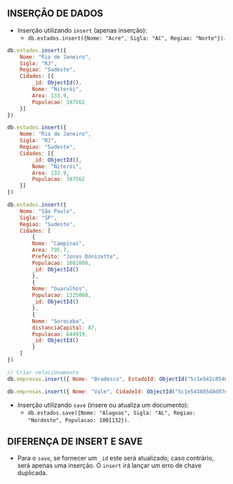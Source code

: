 ## INSERÇÃO DE DADOS
*   Inserção utilizando `insert` (apenas inserção):
    *   `db.estados.insert({Nome: "Acre", Sigla: "AC", Regiao: "Norte"})`.
```javascript
db.estados.insert({
    Nome: "Rio de Janeiro",
    Sigla: "RJ",
    Regiao: "Sudeste",
    Cidades: [{
        _id: ObjectId(),
        Nome: "Niterói",
        Area: 133.9,
        Populacao: 387562
    }]
})
```

```javascript
db.estados.insert({
    Nome: "Rio de Janeiro",
    Sigla: "RJ",
    Regiao: "Sudeste",
    Cidades: [{
        _id: ObjectId(),
        Nome: "Niterói",
        Area: 133.9,
        Populacao: 387562
    }]
})
```

```javascript
db.estados.insert({
    Nome: "São Paulo",
    Sigla: "SP",
    Regiao: "Sudeste",
    Cidades: [
        {
        Nome: "Campinas",
        Area: 795.7,
        Prefeito: "Jonas Donizette",
        Populacao: 1081000,
        _id: ObjectId()
        },
        {
        Nome: "Guarulhos",
        Populacao: 1325000,
        _id: ObjectId()
        },
        {
        Nome: "Sorocaba",
        distanciaCapital: 87,
        Populacao: 644919,
        _id: ObjectId()
        }
    ]
})
```

```javascript
// Criar relacionamento
db.empresas.insert({ Nome: "Bradesco", EstadoId: ObjectId("5c1e542c8548d87e7cab31c1") })

db.empresas.insert({ Nome: "Vale", CidadeId: ObjectId("5c1e54388548d87e7cab31c4") })
```

*   Inserção utilizando `save` (insere ou atualiza um documento):
    *   `db.estados.save({Nome: "Alagoas", Sigla: "AL", Regiao: "Nordeste", Populacao: 1001132})`.

##   DIFERENÇA DE INSERT E SAVE
*   Para o `save`, se fornecer um `_id` este será atualizado; caso contrário, será apenas uma inserção. O `insert` irá lançar um erro de chave duplicada.
